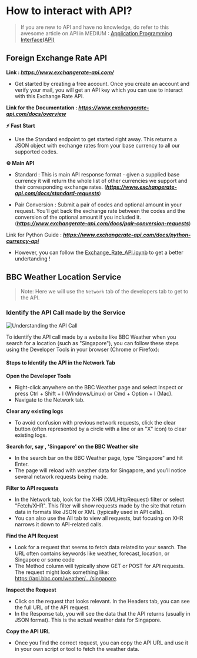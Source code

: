 # How to interact with API?
> If you are new to API and have no knowledge, do refer to this awesome article on API in MEDIUM : <a href="https://medium.com/@basubinayak05/application-programming-interface-3c31ce6a4be3">Application Programming Interface(API)</a>

## Foreign Exchange Rate API
**Link : *https://www.exchangerate-api.com/***

- Get started by creating a free account. Once you create an account and verify your mail, you will get an API key which you can use to interact with this Exchange Rate API. 

**Link for the Documentation : *https://www.exchangerate-api.com/docs/overview***

**⚡ Fast Start**
- Use the Standard endpoint to get started right away. This returns a JSON object with exchange rates from your base currency to all our supported codes.


**⚙️ Main API**
- Standard : This is main API response format - given a supplied base currency it will return the whole list of other currencies we support and their corresponding exchange rates. (***https://www.exchangerate-api.com/docs/standard-requests***)

- Pair Conversion : Submit a pair of codes and optional amount in your request. You'll get back the exchange rate between the codes and the conversion of the optional amount if you included it. (***https://www.exchangerate-api.com/docs/pair-conversion-requests***)

Link for Python Guide : ***https://www.exchangerate-api.com/docs/python-currency-api***

- However, you can follow the <a href="https://github.com/basu-binayak/Web-Scraping/blob/b0e46143bdef342d6cc0193ad03e35f3077063f6/API/Exchange_Rate_API.ipynb">Exchange_Rate_API.ipynb</a> to get a better undertanding !


## BBC Weather Location Service 
> Note: Here we will use the `Network` tab of the developers tab to get to the API. 

### Identify the API Call made by the Service 
![Understanding the API Call](https://example.com/weather-icon.png)

To identify the API call made by a website like BBC Weather when you search for a location (such as "Singapore"), you can follow these steps using the Developer Tools in your browser (Chrome or Firefox):

#### Steps to Identify the API in the Network Tab
**Open the Developer Tools**
- Right-click anywhere on the BBC Weather page and select Inspect or press Ctrl + Shift + I (Windows/Linux) or Cmd + Option + I (Mac).
- Navigate to the Network tab.

**Clear any existing logs**
- To avoid confusion with previous network requests, click the clear button (often represented by a circle with a line or an "X" icon) to clear existing logs.

**Search for, say , 'Singapore' on the BBC Weather site**
- In the search bar on the BBC Weather page, type "Singapore" and hit Enter.
- The page will reload with weather data for Singapore, and you’ll notice several network requests being made.

**Filter to API requests**
- In the Network tab, look for the XHR (XMLHttpRequest) filter or select "Fetch/XHR". This filter will show requests made by the site that return data in formats like JSON or XML (typically used in API calls).
- You can also use the All tab to view all requests, but focusing on XHR narrows it down to API-related calls.

**Find the API Request**
- Look for a request that seems to fetch data related to your search. The URL often contains keywords like weather, forecast, location, or Singapore or some code 
- The Method column will typically show GET or POST for API requests. The request might look something like: https://api.bbc.com/weather/.../singapore.

**Inspect the Request**
- Click on the request that looks relevant. In the Headers tab, you can see the full URL of the API request.
- In the Response tab, you will see the data that the API returns (usually in JSON format). This is the actual weather data for Singapore.

**Copy the API URL**
- Once you find the correct request, you can copy the API URL and use it in your own script or tool to fetch the weather data.







